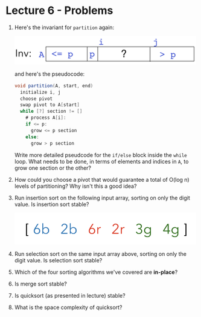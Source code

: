 # Lecture 6 - Problems

1. Here's the invariant for `partition` again:

   ![](E061.png)

   and here's the pseudocode:

   ```java
   void partition(A, start, end)  
     initialize i, j
     choose pivot
     swap pivot to A[start]
     while [?] section != []
       # process A[i]:
       if <= p:
         grow <= p section
       else:
         grow > p section 
   ```

   Write more detailed pseudcode for the `if/else` block inside the `while` loop. What needs to be done, in terms of elements and indices in `A`, to grow one section or the other?

2. How could you choose a pivot that would guarantee a total of O(log n) levels of partitioning? Why isn't this a good idea?

3. Run insertion sort on the following input array, sorting on only the digit value. Is insertion sort stable?

   ![](E063.png)

4. Run selection sort on the same input array above, sorting on only the digit value. Is selection sort stable?

5. Which of the four sorting algorithms we've covered are **in-place**?

6. Is merge sort stable?

7. Is quicksort (as presented in lecture) stable?

8. What is the space complexity of quicksort?



